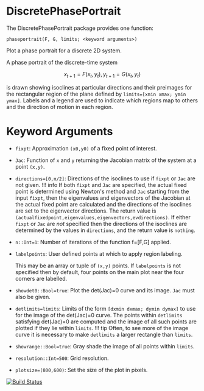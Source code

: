 # DiscretePhasePortrait
The DiscretePhasePortrait package provides one function:

	phaseportrait(F, G, limits; <keyword arguments>)

Plot a phase portrait for a discrete 2D system.

A phase portrait of the discrete-time system

```math
	x_{t+1} =  F(x_t, y_t),     y_{t+1} = G(x_t, y_t)
```

is drawn showing isoclines at particular directions and their preimages for the rectangular 
region of the plane defined by `limits=[xmin xmax; ymin ymax]`.  Labels and a legend are used 
to indicate which regions map to others and the direction of motion in each region.

# Keyword Arguments

  - `fixpt`: Approximation `(x0,y0)` of a fixed point of interest.
  - `Jac`: Function of `x` and `y` returning the Jacobian matrix of the system at a point `(x,y)`.
  - `directions=[0,π/2]`: Directions of the isoclines to use if `fixpt` or `Jac` are not given.
    !!! info
        If both `fixpt` and `Jac` are specified, the actual fixed point is determined using
        Newton's method and `Jac` starting from the input `fixpt`, then the eigenvalues and
        eigenvectors of the Jacobian at the actual fixed point are calculated and the
        directions of the isoclines are set to the eigenvector directions.  The return
        value is `(actualfixedpoint,eigenvalues,eigenvectors,evdirections)`.  If either
        `fixpt` or `Jac` are *not* specified then the directions of the isoclines are
        determined by the values in `directions`, and the return value is `nothing`.

  - `n::Int=1`: Number of iterations of the function f=[F,G] applied.
  - `labelpoints`: User defined points at which to apply region labeling.  

    This may be an array or tuple of `(x,y)` points.  If `labelpoints` is not specified then 
    by default, four points on the main plot near the four corners are labelled.

  - `showdet0::Bool=true`: Plot the det(Jac)=0 curve and its image. `Jac` must also be given.
  - `detlimits=limits`: Limits of the form `[dxmin dxmax; dymin dymax]` to use for the image of the 
    det(Jac)=0 curve.
    The points within `detlimits` satisfying det(Jac)=0 are computed and the image of all such
    points are plotted if they lie within `limits`. 
    !!! tip 
        Often, to see more of the image curve it is 
        necessary to make `detlimits` a larger rectangle than `limits`.

  - `showrange::Bool=true`: Gray shade the image of all points within `limits`.
  - `resolution::Int=500`: Grid resolution.
  - `plotsize=(800,600)`: Set the size of the plot in pixels.


[![Build Status](https://github.com/allanwillms/DiscretePhasePortrait.jl/actions/workflows/CI.yml/badge.svg?branch=main)](https://github.com/allanwillms/DiscretePhasePortrait.jl/actions/workflows/CI.yml?query=branch%3Amain)
